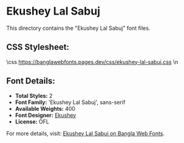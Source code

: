 # Ekushey Lal Sabuj

This directory contains the "Ekushey Lal Sabuj" font files.

## CSS Stylesheet:

\css
https://banglawebfonts.pages.dev/css/ekushey-lal-sabuj.css
\n
## Font Details:
- **Total Styles:** 2
- **Font Family:** 'Ekushey Lal Sabuj', sans-serif
- **Available Weights:** 400
- **Font Designer:** [Ekushey](https://ekushey.org/)
- **License:** OFL

For more details, visit: [Ekushey Lal Sabuj on Bangla Web Fonts](https://banglawebfonts.pages.dev/ekushey-lal-sabuj/#about).